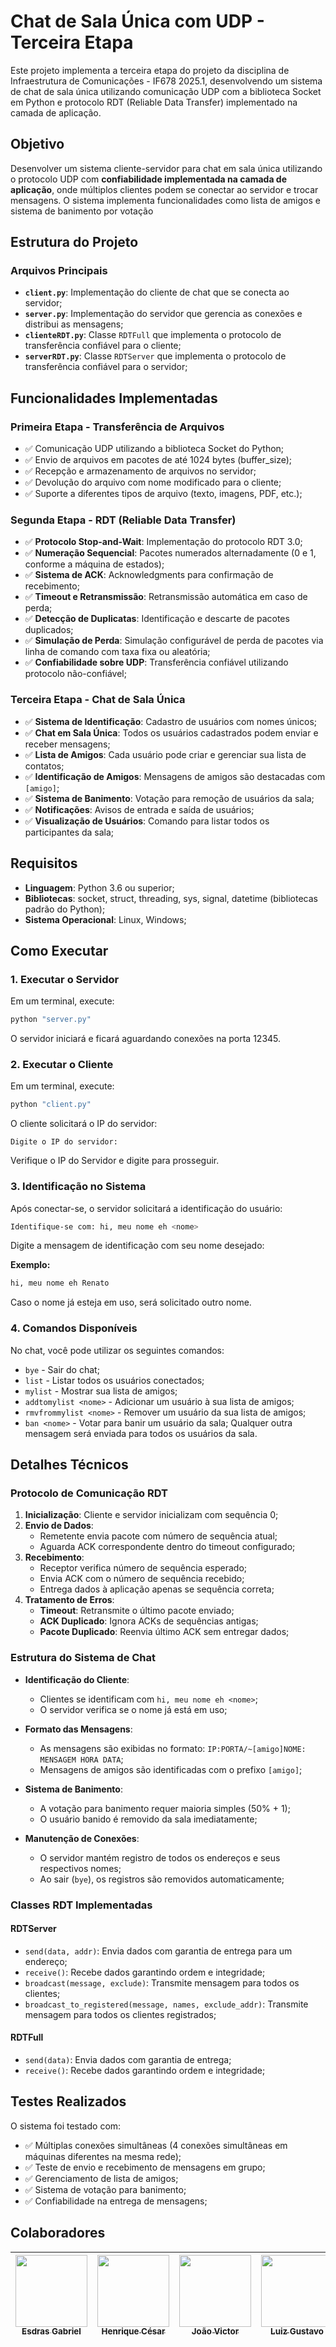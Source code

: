 # Chat de Sala Única com UDP - Terceira Etapa

Este projeto implementa a terceira etapa do projeto da disciplina de Infraestrutura de Comunicações - IF678 2025.1, desenvolvendo um sistema de chat de sala única utilizando comunicação UDP com a biblioteca Socket em Python e protocolo RDT (Reliable Data Transfer) implementado na camada de aplicação.

## Objetivo

Desenvolver um sistema cliente-servidor para chat em sala única utilizando o protocolo UDP com **confiabilidade implementada na camada de aplicação**, onde múltiplos clientes podem se conectar ao servidor e trocar mensagens. O sistema implementa funcionalidades como lista de amigos e sistema de banimento por votação

## Estrutura do Projeto

### Arquivos Principais

- **`client.py`**: Implementação do cliente de chat que se conecta ao servidor;
- **`server.py`**: Implementação do servidor que gerencia as conexões e distribui as mensagens;
- **`clienteRDT.py`**: Classe `RDTFull` que implementa o protocolo de transferência confiável para o cliente;
- **`serverRDT.py`**: Classe `RDTServer` que implementa o protocolo de transferência confiável para o servidor;

## Funcionalidades Implementadas

### Primeira Etapa - Transferência de Arquivos
- ✅ Comunicação UDP utilizando a biblioteca Socket do Python;
- ✅ Envio de arquivos em pacotes de até 1024 bytes (buffer_size);
- ✅ Recepção e armazenamento de arquivos no servidor;
- ✅ Devolução do arquivo com nome modificado para o cliente;
- ✅ Suporte a diferentes tipos de arquivo (texto, imagens, PDF, etc.);

### Segunda Etapa - RDT (Reliable Data Transfer)
- ✅ **Protocolo Stop-and-Wait**: Implementação do protocolo RDT 3.0;
- ✅ **Numeração Sequencial**: Pacotes numerados alternadamente (0 e 1, conforme a máquina de estados);
- ✅ **Sistema de ACK**: Acknowledgments para confirmação de recebimento;
- ✅ **Timeout e Retransmissão**: Retransmissão automática em caso de perda;
- ✅ **Detecção de Duplicatas**: Identificação e descarte de pacotes duplicados;
- ✅ **Simulação de Perda**: Simulação configurável de perda de pacotes via linha de comando com taxa fixa ou aleatória;
- ✅ **Confiabilidade sobre UDP**: Transferência confiável utilizando protocolo não-confiável;

### Terceira Etapa - Chat de Sala Única
- ✅ **Sistema de Identificação**: Cadastro de usuários com nomes únicos;
- ✅ **Chat em Sala Única**: Todos os usuários cadastrados podem enviar e receber mensagens;
- ✅ **Lista de Amigos**: Cada usuário pode criar e gerenciar sua lista de contatos;
- ✅ **Identificação de Amigos**: Mensagens de amigos são destacadas com `[amigo]`;
- ✅ **Sistema de Banimento**: Votação para remoção de usuários da sala;
- ✅ **Notificações**: Avisos de entrada e saída de usuários;
- ✅ **Visualização de Usuários**: Comando para listar todos os participantes da sala;

## Requisitos

- **Linguagem**: Python 3.6 ou superior;
- **Bibliotecas**: socket, struct, threading, sys, signal, datetime (bibliotecas padrão do Python);
- **Sistema Operacional**: Linux, Windows;

## Como Executar

### 1. Executar o Servidor

Em um terminal, execute:
```bash
python "server.py"
```
O servidor iniciará e ficará aguardando conexões na porta 12345.

### 2. Executar o Cliente

Em um terminal, execute:
```bash
python "client.py"
```
O cliente solicitará o IP do servidor:
```
Digite o IP do servidor:
```
Verifique o IP do Servidor e digite para prosseguir.

### 3. Identificação no Sistema

Após conectar-se, o servidor solicitará a identificação do usuário:
```bash
Identifique-se com: hi, meu nome eh <nome>
```
Digite a mensagem de identificação com seu nome desejado:

**Exemplo:**
```bash
hi, meu nome eh Renato
```
Caso o nome já esteja em uso, será solicitado outro nome.

### 4. Comandos Disponíveis

No chat, você pode utilizar os seguintes comandos:
- `bye` - Sair do chat;
- `list` - Listar todos os usuários conectados;
- `mylist` - Mostrar sua lista de amigos;
- `addtomylist <nome>` - Adicionar um usuário à sua lista de amigos;
- `rmvfrommylist <nome>` - Remover um usuário da sua lista de amigos;
- `ban <nome>` - Votar para banir um usuário da sala;
Qualquer outra mensagem será enviada para todos os usuários da sala.

## Detalhes Técnicos

### Protocolo de Comunicação RDT

1. **Inicialização**: Cliente e servidor inicializam com sequência 0;
2. **Envio de Dados**: 
   - Remetente envia pacote com número de sequência atual;
   - Aguarda ACK correspondente dentro do timeout configurado;
3. **Recebimento**:
   - Receptor verifica número de sequência esperado;
   - Envia ACK com o número de sequência recebido;
   - Entrega dados à aplicação apenas se sequência correta;
4. **Tratamento de Erros**:
   - **Timeout**: Retransmite o último pacote enviado;
   - **ACK Duplicado**: Ignora ACKs de sequências antigas;
   - **Pacote Duplicado**: Reenvia último ACK sem entregar dados;

### Estrutura do Sistema de Chat

- **Identificação do Cliente**:
   - Clientes se identificam com `hi, meu nome eh <nome>`;
   - O servidor verifica se o nome já está em uso;

- **Formato das Mensagens**:
   - As mensagens são exibidas no formato: `IP:PORTA/~[amigo]NOME: MENSAGEM HORA DATA`;
   - Mensagens de amigos são identificadas com o prefixo `[amigo]`;

- **Sistema de Banimento**:
   - A votação para banimento requer maioria simples (50% + 1);
   - O usuário banido é removido da sala imediatamente;

- **Manutenção de Conexões**:
   - O servidor mantém registro de todos os endereços e seus respectivos nomes;
   - Ao sair (`bye`), os registros são removidos automaticamente;

### Classes RDT Implementadas

#### RDTServer
- `send(data, addr)`: Envia dados com garantia de entrega para um endereço;
- `receive()`: Recebe dados garantindo ordem e integridade;
- `broadcast(message, exclude)`: Transmite mensagem para todos os clientes;
- `broadcast_to_registered(message, names, exclude_addr)`: Transmite mensagem para todos os clientes registrados;
#### RDTFull
- `send(data)`: Envia dados com garantia de entrega;
- `receive()`: Recebe dados garantindo ordem e integridade;

## Testes Realizados

O sistema foi testado com:
- ✅ Múltiplas conexões simultâneas (4 conexões simultâneas em máquinas diferentes na mesma rede);
- ✅ Teste de envio e recebimento de mensagens em grupo;
- ✅ Gerenciamento de lista de amigos;
- ✅ Sistema de votação para banimento;
- ✅ Confiabilidade na entrega de mensagens;

## Colaboradores

| [<img src="https://avatars.githubusercontent.com/u/161069298?v=4" width=115><br><sub>Esdras Gabriel</sub>](https://github.com/BlackSardes) | [<img src="https://avatars.githubusercontent.com/u/129231720?v=4" width=115><br><sub>Henrique César</sub>](https://github.com/SapoSopa) | [<img src="https://avatars.githubusercontent.com/u/98539736?v=4" width=115><br><sub>João Victor</sub>](https://github.com/jambis-prg) | [<img src="https://avatars.githubusercontent.com/u/96800329?v=4" width=115><br><sub>Luiz Gustavo</sub>](https://github.com/Zed201) | [<img src="https://avatars.githubusercontent.com/u/123107373?v=4" width=115><br><sub>Márcio Júnior</sub>](https://github.com/MAACJR032) |
| :---: | :---: | :---: | :---: | :---: |